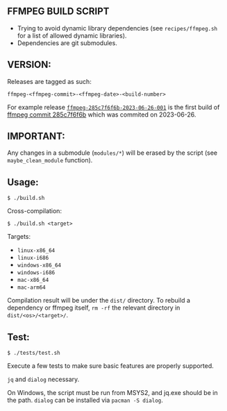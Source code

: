 FFMPEG BUILD SCRIPT
-------------------

- Trying to avoid dynamic library dependencies (see `recipes/ffmpeg.sh` for a list of allowed dynamic libraries).
- Dependencies are git submodules.

VERSION:
-------

Releases are tagged as such:

`ffmpeg-<ffmpeg-commit>-<ffmpeg-date>-<build-number>`

For example release [`ffmpeg-285c7f6f6b-2023-06-26-001`](https://github.com/paulrouget/ffmpeg-static-builder/releases/tag/ffmpeg-285c7f6f6b-2023-06-26-001) is the first build of [ffmpeg commit 285c7f6f6b](https://github.com/FFmpeg/FFmpeg/commit/285c7f6f6b) which was commited on 2023-06-26.

IMPORTANT:
---------

Any changes in a submodule (`modules/*`) will be erased by the script (see `maybe_clean_module` function).

Usage:
-----

```
$ ./build.sh
```

Cross-compilation:

```
$ ./build.sh <target>
```

Targets:

- `linux-x86_64`
- `linux-i686`
- `windows-x86_64`
- `windows-i686`
- `mac-x86_64`
- `mac-arm64`

Compilation result will be under the `dist/` directory.
To rebuild a dependency or ffmpeg itself, `rm -rf` the relevant
directory in `dist/<os>/<target>/`.

Test:
----

```
$ ./tests/test.sh
```

Execute a few tests to make sure basic features are properly supported.

`jq` and `dialog` necessary.

On Windows, the script must be run from MSYS2, and jq.exe should be in the path.
`dialog` can be installed via `pacman -S dialog`.

